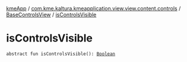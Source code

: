 [kmeApp](../../index.md) / [com.kme.kaltura.kmeapplication.view.view.content.controls](../index.md) / [BaseControlsView](index.md) / [isControlsVisible](./is-controls-visible.md)

# isControlsVisible

`abstract fun isControlsVisible(): `[`Boolean`](https://kotlinlang.org/api/latest/jvm/stdlib/kotlin/-boolean/index.html)